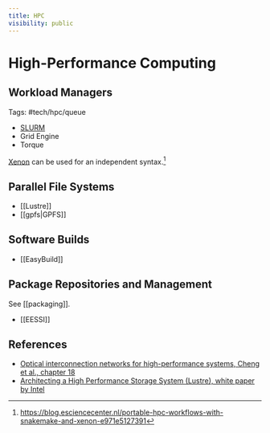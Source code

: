 ```yaml
---
title: HPC
visibility: public
---
```

# High-Performance Computing


## Workload Managers

Tags: #tech/hpc/queue

- [SLURM](https://slurm.schedmd.com/)
- Grid Engine
- Torque

[Xenon](https://github.com/NLeSC/Xenon) can be used for an independent syntax.[^1]

[^1]: https://blog.esciencecenter.nl/portable-hpc-workflows-with-snakemake-and-xenon-e971e5127391


## Parallel File Systems

- [[Lustre]]
- [[gpfs|GPFS]]


## Software Builds

- [[EasyBuild]]

## Package Repositories and Management

See [[packaging]].

- [[EESSI]]

## References

- [Optical interconnection networks for high-performance systems, Cheng et al., chapter 18][cheng_optical_interconnection]
- [Architecting a High Performance Storage System (Lustre), white paper by Intel](https://www.lustre.org/wp-content/uploads/architecting-lustre-storage-white-paper.pdf)


[cheng_optical_interconnection]: <https://doi.org/10.1016/B978-0-12-816502-7.00020-8>